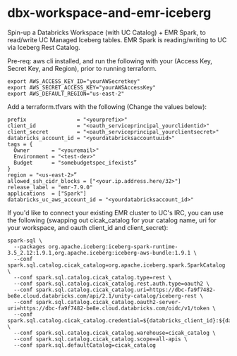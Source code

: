 # dbx-workspace-and-emr-iceberg
Spin-up a Databricks Workspace (with UC Catalog) + EMR Spark, to read/write UC Managed Iceberg tables. EMR Spark is reading/writing to UC via Iceberg Rest Catalog.

Pre-req:
aws cli installed, and run the following with your (Access Key, Secret Key, and Region), prior to running terraform.
```hcl
export AWS_ACCESS_KEY_ID="yourAWSecretkey"
export AWS_SECRET_ACCESS_KEY="yourAWSAccessKey"
export AWS_DEFAULT_REGION="us-east-2"
```

Add a terraform.tfvars with the following (Change the values below):
```hcl
prefix                = "<yourprefix>"
client_id             = "<oauth_serviceprincipal_yourclidentid>"
client_secret         = "<oauth_serviceprincipal_yourclientsecret>"
databricks_account_id = "<yourdatabricksaccountuuid>"
tags = {
  Owner       = "<youremail>"
  Environment = "<test-dev>"
  Budget      = "somebudgetspec_ifexists”
}
region = "<us-east-2>”
allowed_ssh_cidr_blocks = ["<your.ip.address.here/32>"]
release_label = "emr-7.9.0"
applications  = ["Spark"]
databricks_uc_aws_account_id = "<yourdatabricksaccount_id>"
```

If you'd like to connect your existing EMR cluster to UC's IRC, you can use the following (swapping out cicak_catalog for your catalog name, uri for your workspace, and oauth client_id and client_secret):
```hcl
spark-sql \
  --packages org.apache.iceberg:iceberg-spark-runtime-3.5_2.12:1.9.1,org.apache.iceberg:iceberg-aws-bundle:1.9.1 \
  --conf spark.sql.catalog.cicak_catalog=org.apache.iceberg.spark.SparkCatalog \
  --conf spark.sql.catalog.cicak_catalog.type=rest \
  --conf spark.sql.catalog.cicak_catalog.rest.auth.type=oauth2 \
  --conf spark.sql.catalog.cicak_catalog.uri=https://dbc-fa9f7482-be8e.cloud.databricks.com/api/2.1/unity-catalog/iceberg-rest \
  --conf spark.sql.catalog.cicak_catalog.oauth2-server-uri=https://dbc-fa9f7482-be8e.cloud.databricks.com/oidc/v1/token \
  --conf spark.sql.catalog.cicak_catalog.credential=${databricks_client_id}:${databricks_client_secret} \
  --conf spark.sql.catalog.cicak_catalog.warehouse=cicak_catalog \
  --conf spark.sql.catalog.cicak_catalog.scope=all-apis \
  --conf spark.sql.defaultCatalog=cicak_catalog
```
